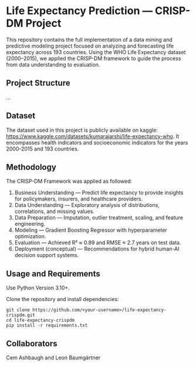 # Life Expectancy Prediction — CRISP-DM Project

This repository contains the full implementation of a data mining and predictive modeling project focused on analyzing and forecasting life expectancy across 193 countries. Using the WHO Life Expectancy dataset (2000–2015), we applied the CRISP-DM framework to guide the process from data understanding to evaluation.

## Project Structure
...

## Dataset
The dataset used in this project is publicly available on kaggle: https://www.kaggle.com/datasets/kumarajarshi/life-expectancy-who. It encompasses health indicators and socioeconomic indicators for the years 2000-2015 and 193 countries.

## Methodology
The CRISP-DM Framework was applied as followed:
1. Business Understanding — Predict life expectancy to provide insights for policymakers, insurers, and healthcare providers.
2. Data Understanding — Exploratory analysis of distributions, correlations, and missing values.
3. Data Preparation — Imputation, outlier treatment, scaling, and feature engineering.
4. Modeling — Gradient Boosting Regressor with hyperparameter optimization.
5. Evaluation — Achieved R² ≈ 0.89 and RMSE ≈ 2.7 years on test data.
6. Deployment (conceptual) — Recommendations for hybrid human-AI decision support systems.

## Usage and Requirements
Use Python Version 3.10+.

Clone the repository and install dependencies:
```
git clone https://github.com/<your-username>/life-expectancy-crispdm.git
cd life-expectancy-crispdm
pip install -r requirements.txt
```


## Collaborators
Cem Ashbaugh and Leon Baumgärtner
